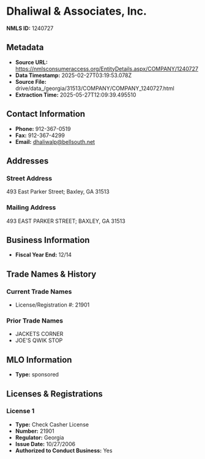 # Dhaliwal & Associates, Inc.

**NMLS ID:** 1240727

## Metadata
- **Source URL:** https://nmlsconsumeraccess.org/EntityDetails.aspx/COMPANY/1240727
- **Data Timestamp:** 2025-02-27T03:19:53.078Z
- **Source File:** drive/data_/georgia/31513/COMPANY/COMPANY_1240727.html
- **Extraction Time:** 2025-05-27T12:09:39.495510

## Contact Information
- **Phone:** 912-367-0519
- **Fax:** 912-367-4299
- **Email:** dhaliwalp@bellsouth.net

## Addresses
### Street Address
493 East Parker Street; Baxley, GA 31513

### Mailing Address
493 EAST PARKER STREET; BAXLEY, GA 31513

## Business Information
- **Fiscal Year End:** 12/14

## Trade Names & History
### Current Trade Names
- License/Registration #: 21901

### Prior Trade Names
- JACKETS CORNER
- JOE'S QWIK STOP

## MLO Information
- **Type:** sponsored

## Licenses & Registrations

### License 1
- **Type:** Check Casher License
- **Number:** 21901
- **Regulator:** Georgia
- **Issue Date:** 10/27/2006
- **Authorized to Conduct Business:** Yes
